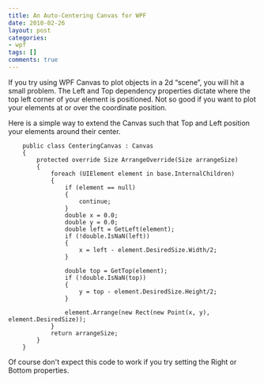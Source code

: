 ```yaml
---
title: An Auto-Centering Canvas for WPF
date: 2010-02-26
layout: post
categories:
- wpf
tags: []
comments: true
---
```



If you try using WPF Canvas to plot objects in a 2d “scene”, you will hit a small problem. The Left and Top dependency properties dictate where the top left corner of your element is positioned. Not so good if you want to plot your elements at or over the coordinate position.
  
Here is a simple way to extend the Canvas such that Top and Left position your elements around their center.
  
        public class CenteringCanvas : Canvas
        {
            protected override Size ArrangeOverride(Size arrangeSize)
            {
                foreach (UIElement element in base.InternalChildren)
                {
                    if (element == null)
                    {
                        continue;
                    }
                    double x = 0.0;
                    double y = 0.0;
                    double left = GetLeft(element);
                    if (!double.IsNaN(left))
                    {
                        x = left - element.DesiredSize.Width/2;
                    }
                    
                    double top = GetTop(element);
                    if (!double.IsNaN(top))
                    {
                        y = top - element.DesiredSize.Height/2;
                    }
                    
                    element.Arrange(new Rect(new Point(x, y), element.DesiredSize));
                }
                return arrangeSize;
            }
        }
Of course don't expect this code to work if you try setting the Right or Bottom properties.


